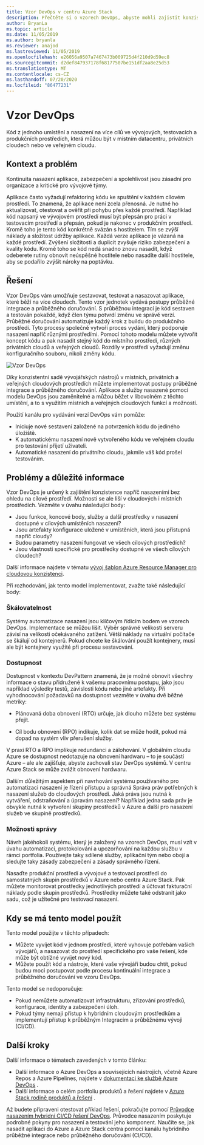 ```yaml
---
title: Vzor DevOps v centru Azure Stack
description: Přečtěte si o vzorech DevOps, abyste mohli zajistit konzistenci napříč nasazeními v Azure a centra Azure Stack.
author: BryanLa
ms.topic: article
ms.date: 11/05/2019
ms.author: bryanla
ms.reviewer: anajod
ms.lastreviewed: 11/05/2019
ms.openlocfilehash: e26056a9507a7467473b009725d4f210d9d59ec8
ms.sourcegitcommit: d2def847937178f68177507be151df2aa8e25d53
ms.translationtype: MT
ms.contentlocale: cs-CZ
ms.lasthandoff: 07/20/2020
ms.locfileid: "86477231"
---
```

# <a name="devops-pattern"></a>Vzor DevOps

Kód z jednoho umístění a nasazení na více cílů ve vývojových, testovacích a produkčních prostředích, která můžou být v místním datacentru, privátních cloudech nebo ve veřejném cloudu.

## <a name="context-and-problem"></a>Kontext a problém

Kontinuita nasazení aplikace, zabezpečení a spolehlivost jsou zásadní pro organizace a kritické pro vývojové týmy.

Aplikace často vyžadují refaktoring kódu ke spuštění v každém cílovém prostředí. To znamená, že aplikace není zcela přenosná. Je nutné ho aktualizovat, otestovat a ověřit při pohybu přes každé prostředí. Například kód napsaný ve vývojovém prostředí musí být přepsán pro práci v testovacím prostředí a přepsán, pokud je nakonec v produkčním prostředí. Kromě toho je tento kód konkrétně svázán s hostitelem. Tím se zvýší náklady a složitost údržby aplikace. Každá verze aplikace je vázaná na každé prostředí. Zvýšení složitosti a duplicit zvyšuje riziko zabezpečení a kvality kódu. Kromě toho se kód nedá snadno znovu nasadit, když odeberete rutiny obnovit neúspěšné hostitele nebo nasadíte další hostitele, aby se podařilo zvýšit nároky na poptávku.

## <a name="solution"></a>Řešení

Vzor DevOps vám umožňuje sestavovat, testovat a nasazovat aplikace, které běží na více cloudech. Tento vzor jednotek vydává postupy průběžné integrace a průběžného doručování. S průběžnou integrací je kód sestaven a testován pokaždé, když člen týmu potvrdí změnu ve správě verzí. Průběžné doručování automatizuje každý krok z buildu do produkčního prostředí. Tyto procesy společně vytvoří proces vydání, který podporuje nasazení napříč různými prostředími. Pomocí tohoto modelu můžete vytvořit koncept kódu a pak nasadit stejný kód do místního prostředí, různých privátních cloudů a veřejných cloudů. Rozdíly v prostředí vyžadují změnu konfiguračního souboru, nikoli změny kódu.

![Vzor DevOps](media/pattern-cicd-pipeline/hybrid-ci-cd.png)

Díky konzistentní sadě vývojářských nástrojů v místních, privátních a veřejných cloudových prostředích můžete implementovat postupy průběžné integrace a průběžného doručování. Aplikace a služby nasazené pomocí modelu DevOps jsou zaměnitelné a můžou běžet v libovolném z těchto umístění, a to s využitím místních a veřejných cloudových funkcí a možností.

Použití kanálu pro vydávání verzí DevOps vám pomůže:

- Iniciuje nové sestavení založené na potvrzeních kódu do jediného úložiště.
- K automatickému nasazení nově vytvořeného kódu ve veřejném cloudu pro testování přijetí uživateli.
- Automatické nasazení do privátního cloudu, jakmile váš kód prošel testováním.

## <a name="issues-and-considerations"></a>Problémy a důležité informace

Vzor DevOps je určený k zajištění konzistence napříč nasazeními bez ohledu na cílové prostředí. Možnosti se ale liší v cloudových i místních prostředích. Vezměte v úvahu následující body:

- Jsou funkce, koncové body, služby a další prostředky v nasazení dostupné v cílových umístěních nasazení?
- Jsou artefakty konfigurace uložené v umístěních, která jsou přístupná napříč cloudy?
- Budou parametry nasazení fungovat ve všech cílových prostředích?
- Jsou vlastnosti specifické pro prostředky dostupné ve všech cílových cloudech?

Další informace najdete v tématu [vývoj šablon Azure Resource Manager pro cloudovou konzistenci](/azure/azure-resource-manager/templates-cloud-consistency).

Při rozhodování, jak tento model implementovat, zvažte také následující body:

### <a name="scalability"></a>Škálovatelnost

Systémy automatizace nasazení jsou klíčovým řídicím bodem ve vzorech DevOps. Implementace se můžou lišit. Výběr správné velikosti serveru závisí na velikosti očekávaného zatížení. Větší náklady na virtuální počítače se škálují od kontejnerů. Pokud chcete ke škálování použít kontejnery, musí ale být kontejnery využité při procesu sestavování.

### <a name="availability"></a>Dostupnost

Dostupnost v kontextu DevPattern znamená, že je možné obnovit všechny informace o stavu přidružené k vašemu pracovnímu postupu, jako jsou například výsledky testů, závislosti kódu nebo jiné artefakty. Při vyhodnocování požadavků na dostupnost vezměte v úvahu dvě běžné metriky:

- Plánovaná doba obnovení (RTO) určuje, jak dlouho můžete bez systému přejít.

- Cíl bodu obnovení (RPO) indikuje, kolik dat se může hodit, pokud má dopad na systém vliv přerušení služby.

V praxi RTO a RPO implikuje redundanci a zálohování. V globálním cloudu Azure se dostupnost nedotazuje na obnovení hardwaru – to je součástí Azure – ale ale zajišťuje, abyste zachovali stav DevOps systémů. V centru Azure Stack se může zvážit obnovení hardwaru.

Dalším důležitým aspektem při navrhování systému používaného pro automatizaci nasazení je řízení přístupu a správná Správa práv potřebných k nasazení služeb do cloudových prostředí. Jaká práva jsou nutná k vytváření, odstraňování a úpravám nasazení? Například jedna sada práv je obvykle nutná k vytvoření skupiny prostředků v Azure a další pro nasazení služeb ve skupině prostředků.

### <a name="manageability"></a>Možnosti správy

Návrh jakéhokoli systému, který je založený na vzorech DevOps, musí vzít v úvahu automatizaci, protokolování a upozorňování na každou službu v rámci portfolia. Používejte taky sdílené služby, aplikační tým nebo obojí a sledujte taky zásady zabezpečení a zásady správného řízení.

Nasaďte produkční prostředí a vývojové a testovací prostředí do samostatných skupin prostředků v Azure nebo centra Azure Stack. Pak můžete monitorovat prostředky jednotlivých prostředí a účtovat fakturační náklady podle skupin prostředků. Prostředky můžete také odstranit jako sadu, což je užitečné pro testovací nasazení.

## <a name="when-to-use-this-pattern"></a>Kdy se má tento model použít

Tento model použijte v těchto případech:

- Můžete vyvíjet kód v jednom prostředí, které vyhovuje potřebám vašich vývojářů, a nasazovat do prostředí specifického pro vaše řešení, kde může být obtížné vyvíjet nový kód.
- Můžete použít kód a nástroje, které vaše vývojáři budou chtít, pokud budou moci postupovat podle procesu kontinuální integrace a průběžného doručování ve vzoru DevOps.

Tento model se nedoporučuje:

- Pokud nemůžete automatizovat infrastrukturu, zřizování prostředků, konfigurace, identity a zabezpečení úloh.
- Pokud týmy nemají přístup k hybridním cloudovým prostředkům a implementují přístup k průběžným Integracim a průběžnému vývoji (CI/CD).

## <a name="next-steps"></a>Další kroky

Další informace o tématech zavedených v tomto článku:

- Další informace o Azure DevOps a souvisejících nástrojích, včetně Azure Repos a Azure Pipelines, najdete v [dokumentaci ke službě Azure DevOps](/azure/devops) .
- Další informace o celém portfoliu produktů a řešení najdete v [Azure Stack rodině produktů a řešení](/azure-stack) .

Až budete připraveni otestovat příklad řešení, pokračujte pomocí [Průvodce nasazením hybridní CI/CD řešení DevOps](https://aka.ms/hybriddevopsdeploy). Průvodce nasazením poskytuje podrobné pokyny pro nasazení a testování jeho komponent. Naučíte se, jak nasadit aplikaci do Azure a Azure Stack centra pomocí kanálu hybridního průběžné integrace nebo průběžného doručování (CI/CD).
